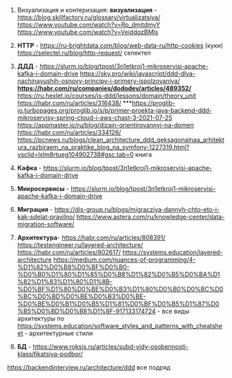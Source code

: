
1. Визуализация и контеризация:
**визуализация** - https://blog.skillfactory.ru/glossary/virtualizatsiya/
https://www.youtube.com/watch?v=Rp_dmjtdmyY
https://www.youtube.com/watch?v=VeiddqzBMls
2. **HTTP** - https://ru-brightdata.com/blog/web-data-ru/http-cookies (куки)
https://selectel.ru/blog/http-request/ селектел
4. **ДДД** - https://slurm.io/blog/tpost/3n1etkroj1-mikroservisi-apache-kafka-i-domain-drive
https://sky.pro/wiki/javascript/ddd-dlya-nachinayushih-osnovy-principy-i-primery-ispolzovaniya/
**https://habr.com/ru/companies/dododev/articles/489352/**
https://ru.hexlet.io/courses/js-ddd/lessons/domain/theory_unit
https://habr.com/ru/articles/316438/
***https://proglib-io.turbopages.org/proglib.io/s/p/primer-proekta-java-backend-ddd-mikroservisy-spring-cloud-i-aws-chast-3-2021-07-25
https://appmaster.io/ru/blog/dizain-orientirovannyi-na-domen
 https://habr.com/ru/articles/334126/
 https://pcnews.ru/blogs/clean_architecture_ddd_geksagonalnaa_arhitektura_razbiraem_na_praktike_blog_na_symfony-1227319.html?ysclid=lxlm8rtueg104902738#gsc.tab=0
 книга
 
1. **Кафка** - https://slurm.io/blog/tpost/3n1etkroj1-mikroservisi-apache-kafka-i-domain-drive
2. **Микросервисы** - https://slurm.io/blog/tpost/3n1etkroj1-mikroservisi-apache-kafka-i-domain-drive
3. **Миграция** - https://dis-group.ru/blogs/migracziya-dannyh-chto-eto-i-kak-sdelat-pravilno/
https://www.astera.com/ru/knowledge-center/data-migration-software/
10. **Архитектура**- https://habr.com/ru/articles/808391/
https://testengineer.ru/layered-architecture/
https://habr.com/ru/articles/802617/
https://systems.education/layered-architecture
https://medium.com/nuances-of-programming/4-%D1%82%D0%B8%D0%BF%D0%B0-%D0%B0%D1%80%D1%85%D0%B8%D1%82%D0%B5%D0%BA%D1%82%D1%83%D1%80%D1%8B-%D0%BF%D1%80%D0%BE%D0%B3%D1%80%D0%B0%D0%BC%D0%BC%D0%BD%D0%BE%D0%B3%D0%BE-%D0%BE%D0%B1%D0%B5%D1%81%D0%BF%D0%B5%D1%87%D0%B5%D0%BD%D0%B8%D1%8F-917133174724 - все виды архитектуры по
https://systems.education/software_styles_and_patterns_with_cheatsheet - архитектурные стили
11. **БД** - https://www.roksis.ru/articles/subd-vidy-osobennosti-klassifikatsiya-podbor/


https://backendinterview.ru/architecture/ddd все подряд
